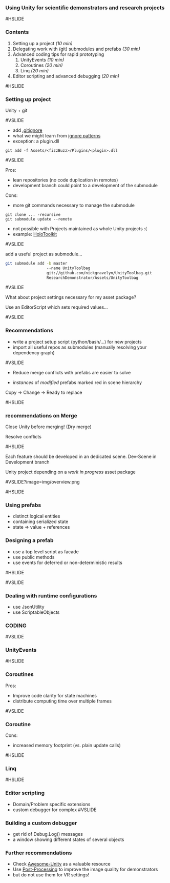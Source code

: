### Using Unity for scientific demonstrators and research projects

#HSLIDE

### Contents

1. Setting up a project _(10 min)_
2. Delegating work with (git) submodules and prefabs _(30 min)_
3. Advanced coding tips for rapid prototyping
    1. UnityEvents _(10 min)_
    2. Coroutines _(20 min)_
    3. Linq _(20 min)_
4. Editor scripting and advanced debugging _(20 min)_

#HSLIDE

### Setting up project

Unity + git

#VSLIDE

- add [.gitignore](https://github.com/github/gitignore/blob/master/Unity.gitignore) 
- what we might learn from [ignore patterns](https://github.com/github/gitignore/blob/master/Unity.gitignore#L14-L17)
- exception: a plugin.dll

```shell
git add -f Assets/<fizzBuzz>/Plugins/<plugin>.dll
```


#VSLIDE

Pros:

- lean repositories (no code duplication in remotes)
- development branch could point to a development of the submodule

Cons: 

- more git commands necessary to manage the submodule

```shell
git clone ... -recursive
git submodule update --remote
```

- not possible with Projects maintained as whole Unity projects :(
- example: [HoloToolkit](https://github.com/Microsoft/HoloToolkit-Unity)

#VSLIDE

add a useful project as submodule...

```bash
git submodule add -b master 
                  --name UnityToolbag 
                  git://github.com/nickgravelyn/UnityToolbag.git 
                  ResearchDemonstrator/Assets/UnityToolbag 
```

#VSLIDE

What about project settings necessary for my asset package?

Use an EditorScript which sets required values...

#VSLIDE

### Recommendations

- write a project setup script (python/bash/...) for new projects 
- import all useful repos as submodules (manually resolving your dependency graph)


#VSLIDE

- Reduce merge conflicts with prefabs are easier to solve

- _instances_ of *modified* prefabs marked red in scene hierarchy


Copy -> Change -> Ready to replace

#HSLIDE

### recommendations on Merge 

Close Unity before merging! (Dry merge)

Resolve conflicts


#HSLIDE

Each feature should be developed in an dedicated scene.
Dev-Scene in Development branch

Unity project depending on a _work in progress_ asset package

#VSLIDE?image=img/overview.png

#HSLIDE

### Using prefabs

- distinct logical entities 
- containing serialized state 
- state => value + references

### Designing a prefab

- use a top level script as facade
- use public methods 
- use events for deferred or non-deterministic results 

#HSLIDE

#VSLIDE

### Dealing with runtime configurations

- use JsonUtility
- use ScriptableObjects

### CODING

#VSLIDE

### UnityEvents

#HSLIDE

### Coroutines

Pros:

 - Improve code clarity for state machines
 - distribute computing time over multiple frames

#VSLIDE 

### Coroutine 

Cons:

 - increased memory footprint (vs. plain update calls)


#HSLIDE

### Linq

#HSLIDE

### Editor scripting

- Domain/Problem specific extensions
- custom debugger for complex
#VSLIDE

### Building a custom debugger

- get rid of Debug.Log() messages
- a window showing different states of several objects



### Further recommendations

- Check [Awesome-Unity](https://github.com/RyanNielson/awesome-unity) as a valuable resource
- Use [Post-Processing](https://github.com/Unity-Technologies/PostProcessing/wiki) to improve the image quality for demonstrators
- but do not use them for VR settings!

